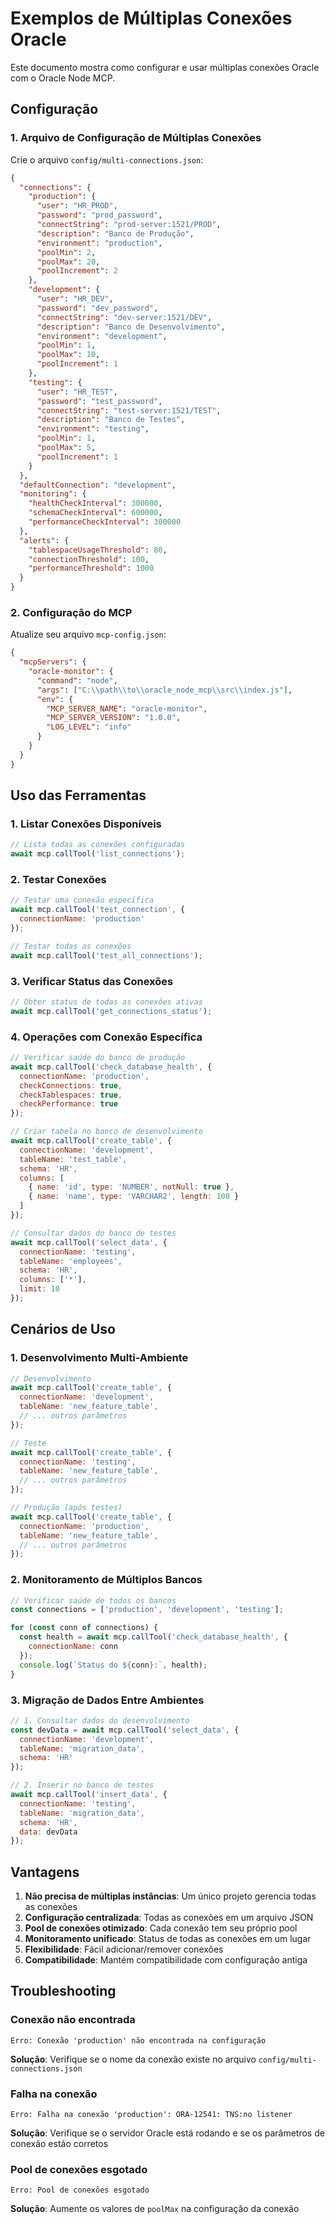 # Exemplos de Múltiplas Conexões Oracle

Este documento mostra como configurar e usar múltiplas conexões Oracle com o Oracle Node MCP.

## Configuração

### 1. Arquivo de Configuração de Múltiplas Conexões

Crie o arquivo `config/multi-connections.json`:

```json
{
  "connections": {
    "production": {
      "user": "HR_PROD",
      "password": "prod_password",
      "connectString": "prod-server:1521/PROD",
      "description": "Banco de Produção",
      "environment": "production",
      "poolMin": 2,
      "poolMax": 20,
      "poolIncrement": 2
    },
    "development": {
      "user": "HR_DEV",
      "password": "dev_password", 
      "connectString": "dev-server:1521/DEV",
      "description": "Banco de Desenvolvimento",
      "environment": "development",
      "poolMin": 1,
      "poolMax": 10,
      "poolIncrement": 1
    },
    "testing": {
      "user": "HR_TEST",
      "password": "test_password",
      "connectString": "test-server:1521/TEST",
      "description": "Banco de Testes",
      "environment": "testing",
      "poolMin": 1,
      "poolMax": 5,
      "poolIncrement": 1
    }
  },
  "defaultConnection": "development",
  "monitoring": {
    "healthCheckInterval": 300000,
    "schemaCheckInterval": 600000,
    "performanceCheckInterval": 300000
  },
  "alerts": {
    "tablespaceUsageThreshold": 80,
    "connectionThreshold": 100,
    "performanceThreshold": 1000
  }
}
```

### 2. Configuração do MCP

Atualize seu arquivo `mcp-config.json`:

```json
{
  "mcpServers": {
    "oracle-monitor": {
      "command": "node",
      "args": ["C:\\path\\to\\oracle_node_mcp\\src\\index.js"],
      "env": {
        "MCP_SERVER_NAME": "oracle-monitor",
        "MCP_SERVER_VERSION": "1.0.0",
        "LOG_LEVEL": "info"
      }
    }
  }
}
```

## Uso das Ferramentas

### 1. Listar Conexões Disponíveis

```javascript
// Lista todas as conexões configuradas
await mcp.callTool('list_connections');
```

### 2. Testar Conexões

```javascript
// Testar uma conexão específica
await mcp.callTool('test_connection', {
  connectionName: 'production'
});

// Testar todas as conexões
await mcp.callTool('test_all_connections');
```

### 3. Verificar Status das Conexões

```javascript
// Obter status de todas as conexões ativas
await mcp.callTool('get_connections_status');
```

### 4. Operações com Conexão Específica

```javascript
// Verificar saúde do banco de produção
await mcp.callTool('check_database_health', {
  connectionName: 'production',
  checkConnections: true,
  checkTablespaces: true,
  checkPerformance: true
});

// Criar tabela no banco de desenvolvimento
await mcp.callTool('create_table', {
  connectionName: 'development',
  tableName: 'test_table',
  schema: 'HR',
  columns: [
    { name: 'id', type: 'NUMBER', notNull: true },
    { name: 'name', type: 'VARCHAR2', length: 100 }
  ]
});

// Consultar dados do banco de testes
await mcp.callTool('select_data', {
  connectionName: 'testing',
  tableName: 'employees',
  schema: 'HR',
  columns: ['*'],
  limit: 10
});
```

## Cenários de Uso

### 1. Desenvolvimento Multi-Ambiente

```javascript
// Desenvolvimento
await mcp.callTool('create_table', {
  connectionName: 'development',
  tableName: 'new_feature_table',
  // ... outros parâmetros
});

// Teste
await mcp.callTool('create_table', {
  connectionName: 'testing',
  tableName: 'new_feature_table',
  // ... outros parâmetros
});

// Produção (após testes)
await mcp.callTool('create_table', {
  connectionName: 'production',
  tableName: 'new_feature_table',
  // ... outros parâmetros
});
```

### 2. Monitoramento de Múltiplos Bancos

```javascript
// Verificar saúde de todos os bancos
const connections = ['production', 'development', 'testing'];

for (const conn of connections) {
  const health = await mcp.callTool('check_database_health', {
    connectionName: conn
  });
  console.log(`Status do ${conn}:`, health);
}
```

### 3. Migração de Dados Entre Ambientes

```javascript
// 1. Consultar dados do desenvolvimento
const devData = await mcp.callTool('select_data', {
  connectionName: 'development',
  tableName: 'migration_data',
  schema: 'HR'
});

// 2. Inserir no banco de testes
await mcp.callTool('insert_data', {
  connectionName: 'testing',
  tableName: 'migration_data',
  schema: 'HR',
  data: devData
});
```

## Vantagens

1. **Não precisa de múltiplas instâncias**: Um único projeto gerencia todas as conexões
2. **Configuração centralizada**: Todas as conexões em um arquivo JSON
3. **Pool de conexões otimizado**: Cada conexão tem seu próprio pool
4. **Monitoramento unificado**: Status de todas as conexões em um lugar
5. **Flexibilidade**: Fácil adicionar/remover conexões
6. **Compatibilidade**: Mantém compatibilidade com configuração antiga

## Troubleshooting

### Conexão não encontrada
```
Erro: Conexão 'production' não encontrada na configuração
```
**Solução**: Verifique se o nome da conexão existe no arquivo `config/multi-connections.json`

### Falha na conexão
```
Erro: Falha na conexão 'production': ORA-12541: TNS:no listener
```
**Solução**: Verifique se o servidor Oracle está rodando e se os parâmetros de conexão estão corretos

### Pool de conexões esgotado
```
Erro: Pool de conexões esgotado
```
**Solução**: Aumente os valores de `poolMax` na configuração da conexão
